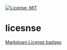 [![License: MIT](https://img.shields.io/badge/License-MIT-yellow.svg)](https://opensource.org/licenses/MIT)
# licesnse

[Markdown License badges](https://gist.github.com/lukas-h/2a5d00690736b4c3a7ba)

